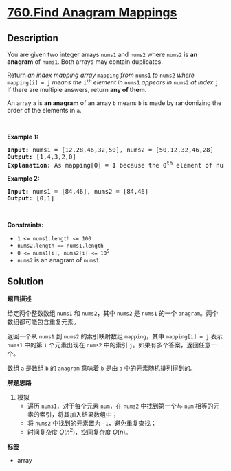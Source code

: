 # [760.Find Anagram Mappings](https://leetcode.com/problems/find-anagram-mappings/description/)

## Description

<p>You are given two integer arrays <code>nums1</code> and <code>nums2</code> where <code>nums2</code> is <strong>an anagram</strong> of <code>nums1</code>. Both arrays may contain duplicates.</p>

<p>Return <em>an index mapping array </em><code>mapping</code><em> from </em><code>nums1</code><em> to </em><code>nums2</code><em> where </em><code>mapping[i] = j</code><em> means the </em><code>i<sup>th</sup></code><em> element in </em><code>nums1</code><em> appears in </em><code>nums2</code><em> at index </em><code>j</code>. If there are multiple answers, return <strong>any of them</strong>.</p>

<p>An array <code>a</code> is <strong>an anagram</strong> of an array <code>b</code> means <code>b</code> is made by randomizing the order of the elements in <code>a</code>.</p>

<p>&nbsp;</p>
<p><strong class="example">Example 1:</strong></p>

<pre>
<strong>Input:</strong> nums1 = [12,28,46,32,50], nums2 = [50,12,32,46,28]
<strong>Output:</strong> [1,4,3,2,0]
<strong>Explanation:</strong> As mapping[0] = 1 because the 0<sup>th</sup> element of nums1 appears at nums2[1], and mapping[1] = 4 because the 1<sup>st</sup> element of nums1 appears at nums2[4], and so on.
</pre>

<p><strong class="example">Example 2:</strong></p>

<pre>
<strong>Input:</strong> nums1 = [84,46], nums2 = [84,46]
<strong>Output:</strong> [0,1]
</pre>

<p>&nbsp;</p>
<p><strong>Constraints:</strong></p>

<ul>
  <li><code>1 &lt;= nums1.length &lt;= 100</code></li>
  <li><code>nums2.length == nums1.length</code></li>
  <li><code>0 &lt;= nums1[i], nums2[i] &lt;= 10<sup>5</sup></code></li>
  <li><code>nums2</code> is an anagram of <code>nums1</code>.</li>
</ul>

## Solution

**题目描述**

给定两个整数数组 `nums1` 和 `nums2`，其中 `nums2` 是 `nums1` 的一个 `anagram`。两个数组都可能包含重复元素。

返回一个从 `nums1` 到 `nums2` 的索引映射数组 `mapping`，其中 `mapping[i] = j` 表示 `nums1` 中的第 `i` 个元素出现在 `nums2` 中的索引 `j`。如果有多个答案，返回任意一个。

数组 `a` 是数组 `b` 的 `anagram` 意味着 `b` 是由 `a` 中的元素随机排列得到的。

**解题思路**

1. 模拟
   - 遍历 `nums1`，对于每个元素 `num`，在 `nums2` 中找到第一个与 `num` 相等的元素的索引，将其加入结果数组中；
   - 将 `nums2` 中找到的元素置为 `-1`，避免重复查找；
   - 时间复杂度 $O(n^2)$，空间复杂度 $O(n)$。

**标签**

- array

